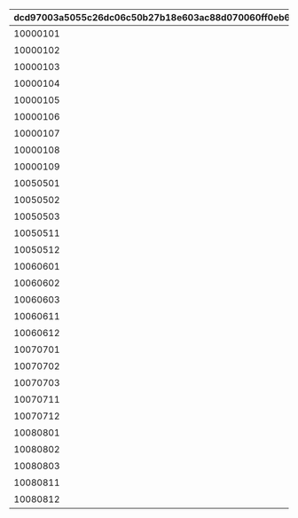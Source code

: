 |dcd97003a5055c26dc06c50b27b18e603ac88d070060ff0eb6a5adeb8939e32c|cda077d3a80e941c1773496538088774354c86518cd2c114ac73a5f0b9572274|31e9535ecc7329f0018f7ca9b03cf116feb5dced48cf0af822d10a7a81374d78|f20b20e2b164453e29a39dd5426f9ee5630fd8633b99c3952b6b23ae119e5520|eee29ecee4c54c0b689dc228c9e7c187557af073bfcc645230ec63a6b43d41ed|9feafa68f188d5287438779368bddac4421142f1b26336d4fc1cf13a3c7d0fef|60ae69e164c5624751c3e4d44bd28145996825e6c175096055558e51a3e69ded|bac825372bbf4e1332fcd69cd6775164107e05ebcc4470df56e96b728d6470a4|419151c7f72181b7aa522b0c45b89a267b00c158b55c8f415dafd01b34f69f4c|310a43136c365a9f43eeab811f02b24e645a3e532d0e5bb93f9de3d1ac80431d|2566dc7bc6976d0a91dcb3177f3c80e02cf034747b6259f13885944f28343345|
| --- | --- | --- | --- | --- | --- | --- | --- | --- | --- | --- |
|10000101|1000|10|进行1次战斗吧|7000|0|0|1|10000101|2021/08/17 12:00:00|2021/08/24 11:59:59|
|10000102|1000|10|进行5次战斗吧|7000|0|0|5|10000102|2021/08/17 12:00:00|2021/08/24 11:59:59|
|10000103|1000|10|进行10次战斗吧|7000|0|0|10|10000103|2021/08/17 12:00:00|2021/08/24 11:59:59|
|10000104|1000|10|进行15次战斗吧|7000|0|0|15|10000104|2021/08/17 12:00:00|2021/08/24 11:59:59|
|10000105|1000|10|进行20次战斗吧|7000|0|0|20|10000105|2021/08/17 12:00:00|2021/08/24 11:59:59|
|10000106|1000|10|进行25次战斗吧|7000|0|0|25|10000106|2021/08/17 12:00:00|2021/08/24 11:59:59|
|10000107|1000|10|进行30次战斗吧|7000|0|0|30|10000107|2021/08/17 12:00:00|2021/08/24 11:59:59|
|10000108|1000|10|进行35次战斗吧|7000|0|0|35|10000108|2021/08/17 12:00:00|2021/08/24 11:59:59|
|10000109|1000|10|进行40次战斗吧|7000|0|0|40|10000109|2021/08/17 12:00:00|2021/08/24 11:59:59|
|10050501|1005|50|对美空累计造成300万点伤害吧|7001|1005|0|3000000|10050501|2021/08/17 12:00:00|2021/08/24 11:59:59|
|10050502|1005|50|对美空累计造成900万点伤害吧|7001|1005|0|9000000|10050502|2021/08/17 12:00:00|2021/08/24 11:59:59|
|10050503|1005|50|对美空累计造成1500万点伤害吧|7001|1005|0|15000000|10050503|2021/08/17 12:00:00|2021/08/24 11:59:59|
|10050511|1005|51|在1次战斗中对美空造成100万点伤害吧|7002|1005|1000000|1|10050511|2021/08/17 12:00:00|2021/08/24 11:59:59|
|10050512|1005|51|在1次战斗中对美空造成300万点伤害吧|7002|1005|3000000|1|10050512|2021/08/17 12:00:00|2021/08/24 11:59:59|
|10060601|1006|60|对兰法累计造成500万点伤害吧|7001|1006|0|5000000|10060601|2021/08/17 12:00:00|2021/08/24 11:59:59|
|10060602|1006|60|对兰法累计造成1500万点伤害吧|7001|1006|0|15000000|10060602|2021/08/17 12:00:00|2021/08/24 11:59:59|
|10060603|1006|60|对兰法累计造成2400万点伤害吧|7001|1006|0|24000000|10060603|2021/08/17 12:00:00|2021/08/24 11:59:59|
|10060611|1006|61|在1次战斗中对兰法造成200万点伤害吧|7002|1006|2000000|1|10060611|2021/08/17 12:00:00|2021/08/24 11:59:59|
|10060612|1006|61|在1次战斗中对兰法造成500万点伤害吧|7002|1006|5000000|1|10060612|2021/08/17 12:00:00|2021/08/24 11:59:59|
|10070701|1007|70|对阿索尔德累计造成300万点伤害吧|7001|1007|0|3000000|10070701|2021/08/17 12:00:00|2021/08/24 11:59:59|
|10070702|1007|70|对阿索尔德累计造成900万点伤害吧|7001|1007|0|9000000|10070702|2021/08/17 12:00:00|2021/08/24 11:59:59|
|10070703|1007|70|对阿索尔德累计造成1500万点伤害吧|7001|1007|0|15000000|10070703|2021/08/17 12:00:00|2021/08/24 11:59:59|
|10070711|1007|71|在1次战斗中对阿索尔德造成100万点伤害吧|7002|1007|1000000|1|10070711|2021/08/17 12:00:00|2021/08/24 11:59:59|
|10070712|1007|71|在1次战斗中对阿索尔德造成300万点伤害吧|7002|1007|3000000|1|10070712|2021/08/17 12:00:00|2021/08/24 11:59:59|
|10080801|1008|80|对卡利萨累计造成500万点伤害吧|7001|1008|0|5000000|10080801|2021/08/17 12:00:00|2021/08/24 11:59:59|
|10080802|1008|80|对卡利萨累计造成1500万点伤害吧|7001|1008|0|15000000|10080802|2021/08/17 12:00:00|2021/08/24 11:59:59|
|10080803|1008|80|对卡利萨累计造成2400万点伤害吧|7001|1008|0|24000000|10080803|2021/08/17 12:00:00|2021/08/24 11:59:59|
|10080811|1008|81|在1次战斗中对卡利萨造成200万点伤害吧|7002|1008|2000000|1|10080811|2021/08/17 12:00:00|2021/08/24 11:59:59|
|10080812|1008|81|在1次战斗中对卡利萨造成500万点伤害吧|7002|1008|5000000|1|10080812|2021/08/17 12:00:00|2021/08/24 11:59:59|
